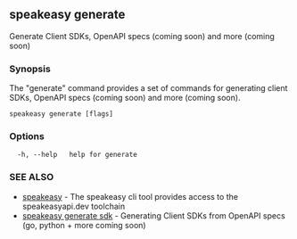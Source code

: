 ## speakeasy generate

Generate Client SDKs, OpenAPI specs (coming soon) and more (coming soon)

### Synopsis

The "generate" command provides a set of commands for generating client SDKs, OpenAPI specs (coming soon) and more (coming soon).

```
speakeasy generate [flags]
```

### Options

```
  -h, --help   help for generate
```

### SEE ALSO

* [speakeasy](speakeasy.md)	 - The speakeasy cli tool provides access to the speakeasyapi.dev toolchain
* [speakeasy generate sdk](speakeasy_generate_sdk.md)	 - Generating Client SDKs from OpenAPI specs (go, python + more coming soon)

